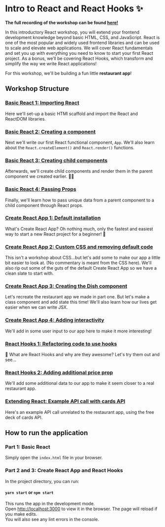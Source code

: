 # Intro to React and React Hooks ✨

**The full recording of the workshop can be found [here!](https://www.youtube.com/watch?v=UDPS_VCx4yE&ab_channel=HacktheNorth)**

In this introductory React workshop, you will extend your frontend development knowledge beyond basic HTML, CSS, and JavaScript. React is one of the most popular and widely used frontend libraries and can be used to scale and elevate web applications. We will cover React fundamentals and set you up with everything you need to know to start your first React project. As a bonus, we’ll be covering React Hooks, which transform and simplify the way we write React applications!

For this workshop, we'll be building a fun little **restaurant app**!

## Workshop Structure

### [Basic React 1: Importing React](https://github.com/lesliexin/intro-to-react-workshop/tree/03774739d59d9638c2b7b7ccff8469139e3019ca)

Here we'll set-up a basic HTMl scaffold and import the React and ReactDOM libraries.

### [Basic React 2: Creating a component](https://github.com/lesliexin/intro-to-react-workshop/tree/5cbffd709bbb57e7b98305e2e60e230de80aac3e)

Next we'll write our first React functional component, `App`. We'll also learn about the `React.createElement()` and `React.render()` functions.

### [Basic React 3: Creating child components](https://github.com/lesliexin/intro-to-react-workshop/tree/09b35e69b2cb92887e915cc9522caf1d478f26f6)

Afterwards, we'll create child components and render them in the parent component we created earlier. 👨‍👦

### [Basic React 4: Passing Props](https://github.com/lesliexin/intro-to-react-workshop/tree/b167ea0ea0772d22e5dfb367c4620d95991ea87f)

Finally, we'll learn how to pass unique data from a parent component to a child component through React props. 

### [Create React App 1: Default installation](https://github.com/lesliexin/intro-to-react-workshop/tree/a055739ed3036879b3720dfce193aa5d4848bc50)

What's Create React App? Oh nothing much, only the fastest and easiest way to start a new React project for a beginner! 🚀

### [Create React App 2: Custom CSS and removing default code](https://github.com/lesliexin/intro-to-react-workshop/tree/6d665d9228af801c0b4cac2fd237696e151d2cc6)

This isn't a workshop about CSS...but let's add some to make our app a little bit easier to look at. (No commentary is meant from the CSS here). We'll also rip out some of the guts of the default Create React App so we have a clean slate to start with.

### [Create React App 3: Creating the Dish component](https://github.com/lesliexin/intro-to-react-workshop/tree/00b12f126dc4905065211faf1987a49b55fc0e2d)

Let's recreate the restaurant app we made in part one. But let's make a class component and add state this time! We'll also learn how our lives get easier when we can write JSX.

### [Create React App 4: Adding interactivity](https://github.com/lesliexin/intro-to-react-workshop/tree/c7279a82d436aaf371dc5f1d3eb3654be30dfaf9)

We'll add in some user input to our app here to make it more interesting! 

### [React Hooks 1: Refactoring code to use hooks](https://github.com/lesliexin/intro-to-react-workshop/tree/a6a2ef6583f1561ce95b527b06f0b966d4185a08)

🎣 What are React Hooks and why are they awesome? Let's try them out and see...

### [React Hooks 2: Adding additional price prop](https://github.com/lesliexin/intro-to-react-workshop/tree/05b3f473e2b423510aab0a0b0e0015e21e34d76a)
 
We'll add some additional data to our app to make it seem closer to a real restaurant app.

### [Extending React: Example API call with cards API](https://github.com/lesliexin/intro-to-react-workshop/tree/f1c3ec4ed99ba448b14aad82e301c8fb53e917d2)
 
Here's an example API call unrelated to the restaurant app, using the free deck of cards API.

## How to run the application

### Part 1: Basic React

Simply open the `index.html` file in your browser. 

### Part 2 and 3: Create React App and React Hooks

In the project directory, you can run:

#### `yarn start` or `npm start`

This runs the app in the development mode.\
Open [http://localhost:3000](http://localhost:3000) to view it in the browser.
The page will reload if you make edits.\
You will also see any lint errors in the console.
